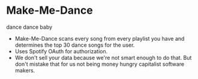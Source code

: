 # Make-Me-Dance
dance dance baby

- Make-Me-Dance scans every song from every playlist you have and determines the top 30 dance songs for the user.
- Uses Spotify OAuth for authorization.
- We don't sell your data because we're not smart enough to do that. But don't mistake that for us not being money hungry capitalist software makers. 
